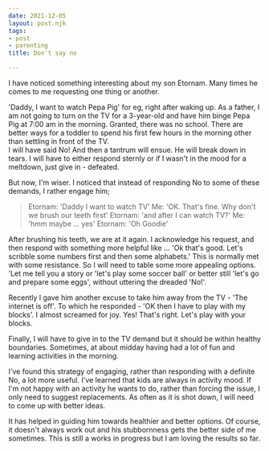 ```yaml
---
date: 2021-12-05
layout: post.njk
tags:
- post
- parenting
title: Don't say no

---
```

I have noticed something interesting about my son Etornam. Many times he comes to me requesting one thing or another.

'Daddy, I want to watch Pepa Pig' for eg, right after waking up. As a father, I am not going to turn on the TV for a 3-year-old and have him binge Pepa Pig at 7:00 am in the morning. Granted, there was no school. There are better ways for a toddler to spend his first few hours in the morning other than settling in front of the TV.  
I will have said No! And then a tantrum will ensue. He will break down in tears. I will have to either respond sternly or if I wasn't in the mood for a meltdown, just give in - defeated.

But now, I'm wiser. I noticed that instead of responding No to some of these demands, I rather engage him;

> Etornam: 'Daddy I want to watch TV' Me: 'OK. That's fine. Why don't we brush our teeth first' Etornam: 'and after I can watch TV?' Me: 'hmm maybe ... yes' Etornam: 'Oh Goodie'

After brushing his teeth, we are at it again. I acknowledge his request, and then respond with something more helpful like ... 'Ok that's good. Let's scribble some numbers first and then some alphabets.' This is normally met with some resistance. So I will need to table some more appealing options. 'Let me tell you a story or 'let's play some soccer ball' or better still 'let's go and prepare some eggs', without uttering the dreaded 'No!'.

Recently I gave him another excuse to take him away from the TV - 'The internet is off'. To which he responded - 'OK then I have to play with my blocks'. I almost screamed for joy. Yes! That's right. Let's play with your blocks.

Finally, I will have to give in to the TV demand but it should be within healthy boundaries. Sometimes, at about midday having had a lot of fun and learning activities in the morning.

I've found this strategy of engaging, rather than responding with a definite No, a lot more useful. I've learned that kids are always in activity mood. If I'm not happy with an activity he wants to do, rather than forcing the issue, I only need to suggest replacements. As often as it is shot down, I will need to come up with better ideas.

It has helped in guiding him towards healthier and better options. Of course, it doesn't always work out and his stubbornness gets the better side of me sometimes. This is still a works in progress but I am loving the results so far.